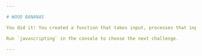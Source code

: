 ```yaml
---

# WOOO BANANAS

You did it! You created a function that takes input, processes that input, and provides output.

Run `javascripting` in the console to choose the next challenge.

---
```

